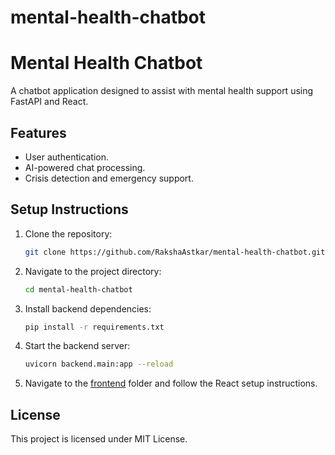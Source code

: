 # mental-health-chatbot
# Mental Health Chatbot

A chatbot application designed to assist with mental health support using FastAPI and React.

## Features
- User authentication.
- AI-powered chat processing.
- Crisis detection and emergency support.

## Setup Instructions
1. Clone the repository:
   ```bash
   git clone https://github.com/RakshaAstkar/mental-health-chatbot.git
   ```
2. Navigate to the project directory:
   ```bash
   cd mental-health-chatbot
   ```
3. Install backend dependencies:
   ```bash
   pip install -r requirements.txt
   ```
4. Start the backend server:
   ```bash
   uvicorn backend.main:app --reload
   ```
5. Navigate to the [frontend](http://_vscodecontentref_/0) folder and follow the React setup instructions.

## License
This project is licensed under MIT License.
